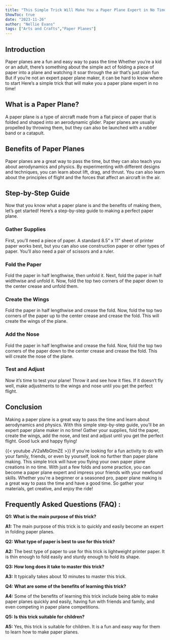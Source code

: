 ```yaml
---
title: "This Simple Trick Will Make You a Paper Plane Expert in No Time!"
ShowToc: true 
date: "2023-11-26"
author: "Nellie Evans" 
tags: ["Arts and Crafts","Paper Planes"]
---
```

## Introduction 

Paper planes are a fun and easy way to pass the time Whether you’re a kid or an adult, there’s something about the simple act of folding a piece of paper into a plane and watching it soar through the air that’s just plain fun But if you’re not an expert paper plane maker, it can be hard to know where to start Here’s a simple trick that will make you a paper plane expert in no time!

## What is a Paper Plane?

A paper plane is a type of aircraft made from a flat piece of paper that is folded and shaped into an aerodynamic glider. Paper planes are usually propelled by throwing them, but they can also be launched with a rubber band or a catapult.

## Benefits of Paper Planes

Paper planes are a great way to pass the time, but they can also teach you about aerodynamics and physics. By experimenting with different designs and techniques, you can learn about lift, drag, and thrust. You can also learn about the principles of flight and the forces that affect an aircraft in the air.

## Step-by-Step Guide

Now that you know what a paper plane is and the benefits of making them, let’s get started! Here’s a step-by-step guide to making a perfect paper plane.

### Gather Supplies

First, you’ll need a piece of paper. A standard 8.5” x 11” sheet of printer paper works best, but you can also use construction paper or other types of paper. You’ll also need a pair of scissors and a ruler.

### Fold the Paper

Fold the paper in half lengthwise, then unfold it. Next, fold the paper in half widthwise and unfold it. Now, fold the top two corners of the paper down to the center crease and unfold them.

### Create the Wings

Fold the paper in half lengthwise and crease the fold. Now, fold the top two corners of the paper up to the center crease and crease the fold. This will create the wings of the plane.

### Add the Nose

Fold the paper in half lengthwise and crease the fold. Now, fold the top two corners of the paper down to the center crease and crease the fold. This will create the nose of the plane.

### Test and Adjust

Now it’s time to test your plane! Throw it and see how it flies. If it doesn’t fly well, make adjustments to the wings and nose until you get the perfect flight.

## Conclusion

Making a paper plane is a great way to pass the time and learn about aerodynamics and physics. With this simple step-by-step guide, you’ll be an expert paper plane maker in no time! Gather your supplies, fold the paper, create the wings, add the nose, and test and adjust until you get the perfect flight. Good luck and happy flying!

{{< youtube JV2aMbGtmZE >}} 
If you're looking for a fun activity to do with your family, friends, or even by yourself, look no further than paper plane making. This simple trick will have you flying your own paper plane creations in no time. With just a few folds and some practice, you can become a paper plane expert and impress your friends with your newfound skills. Whether you're a beginner or a seasoned pro, paper plane making is a great way to pass the time and have a good time. So gather your materials, get creative, and enjoy the ride!

## Frequently Asked Questions (FAQ) :
**Q1: What is the main purpose of this trick?**

**A1:** The main purpose of this trick is to quickly and easily become an expert in folding paper planes.

**Q2: What type of paper is best to use for this trick?**

**A2:** The best type of paper to use for this trick is lightweight printer paper. It is thin enough to fold easily and sturdy enough to hold its shape.

**Q3: How long does it take to master this trick?**

**A3:** It typically takes about 10 minutes to master this trick.

**Q4: What are some of the benefits of learning this trick?**

**A4:** Some of the benefits of learning this trick include being able to make paper planes quickly and easily, having fun with friends and family, and even competing in paper plane competitions.

**Q5: Is this trick suitable for children?**

**A5:** Yes, this trick is suitable for children. It is a fun and easy way for them to learn how to make paper planes.



